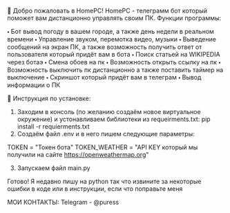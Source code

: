🤖 Добро пожаловать в HomePC! HomePC - телеграмм бот который поможет вам дистанционно управлять своим ПК. Функции программы:

🞄 Бот вывод погоду в вашем городе, а также день недели в реальном времени
🞄 Управление звуком, перемотка видео, музыки
🞄 Выведение сообщений на экран ПК, а также возможность получить ответ от пользователя который придёт вам в бота
🞄 Поиск статьей на WIKIPEDIA через ботаэ
🞄 Смена обоев на пк
🞄 Возможность открыть ссылку на пк
🞄 Возможность выключить пк дистанционно а также поставить таймер на выключение
🞄 Скриншот который придёт вам в телеграм
🞄 Вывод информации о ПК

📄 Инструкция по установке:

1. Заходим в консоль (по желанию создаём новое виртуальное окружение) и устонавливаем библиотеки из requeirments.txt: pip install -r requierments.txt
2. Создаём файл .env и в него пишем следующие параметры:

TOKEN = "Токен бота"
TOKEN_WEATHER = "API KEY который мы получили на сайте https://openweathermap.org"

3. Запускаем файл main.py

Готово! Я недавно пишу на python так что извините за некоторые ошибки в коде или в инструкции, если что поправьте меня

МОИ КОНТАКТЫ:
Telegram - @puress

